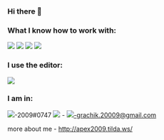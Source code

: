 ### Hi there 👋

### What I know how to work with:

<img src="https://img.shields.io/badge/html-0a0a0a?style=for-the-badge&logo=html5&logoColor=#FF4500"/> <img src="https://img.shields.io/badge/css-0a0a0a?style=for-the-badge&logo=css3&logoColor=blue"/> <img src="https://img.shields.io/badge/github-0a0a0a?style=for-the-badge&logo=github&logoColor=white"/> <img src="https://img.shields.io/badge/figma-0a0a0a?style=for-the-badge&logo=figma&logoColor=00FF7F"/>

### I use the editor:
<img src="https://img.shields.io/badge/sublime-0a0a0a?style=for-the-badge&logo=sublimetext&logoColor=#FF9800"/>

### I am in:
<img src="https://img.shields.io/badge/discord-0a0a0a?style=for-the-badge&logo=discord&logoColor=#5865F2"/>-2009#0747
<img src="https://img.shields.io/badge/WhatsApp-0a0a0a?style=for-the-badge&logo=WhatsApp&logoColor=#25D366"/> - 
<img src="https://img.shields.io/badge/gmail-0a0a0a?style=for-the-badge&logo=gmail&logoColor=#EA4335"/>-grachik.20009@gmail.com

more about me - http://apex2009.tilda.ws/

